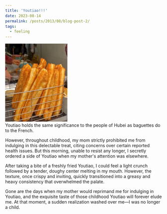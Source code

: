 ```yaml
---
title: 'Youtiao!!!'
date: 2023-08-14
permalink: /posts/2013/08/blog-post-2/
tags:
  - feeling
---
```

<img src='/images/youtiao.jpg' height="250" width="200"> <br>
Youtiao holds the same significance to the people of Hubei as baguettes do to the French. 

However, throughout childhood, my mom strictly prohibited me from indulging in this delectable treat, citing concerns over certain reported health issues. But this morning, unable to resist any longer, I secretly ordered a side of Youtiao when my mother's attention was elsewhere.

After taking a bite of a freshly fried Youtiao, I could feel a light crunch followed by a tender, doughy center melting in my mouth. However, the texture, once crispy and inviting, quickly transitioned into a greasy and heavy consistency that overwhelmed the palate.

Gone are the days when my mother would reprimand me for indulging in Youtiao, and the exquisite taste of those childhood Youtiao will forever elude me. At that moment, a sudden realization washed over me—I was no longer a child.


